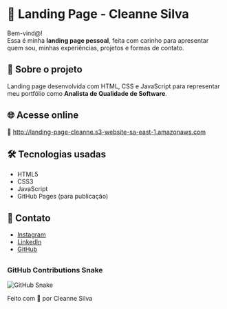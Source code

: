 # 🌟 Landing Page - Cleanne Silva

Bem-vind@!  
Essa é minha **landing page pessoal**, feita com carinho para apresentar quem sou, minhas experiências, projetos e formas de contato.

## 🚀 Sobre o projeto

Landing page desenvolvida com HTML, CSS e JavaScript para representar meu portfólio como **Analista de Qualidade de Software**.

## 🌐 Acesse online

📍 http://landing-page-cleanne.s3-website-sa-east-1.amazonaws.com

## 🛠️ Tecnologias usadas

- HTML5  
- CSS3  
- JavaScript  
- GitHub Pages (para publicação)

## 📱 Contato

- [Instagram](https://www.instagram.com/silvacleanne/)
- [LinkedIn](https://www.linkedin.com/in/cleanne-silva-74a3121b3/)
- [GitHub](https://github.com/silvacleanne)

##

### GitHub Contributions Snake

![GitHub Snake](https://github.com/silvacleanne/silvacleanne/blob/output/github-contribution-grid-snake.svg)

Feito com 💙 por Cleanne Silva
